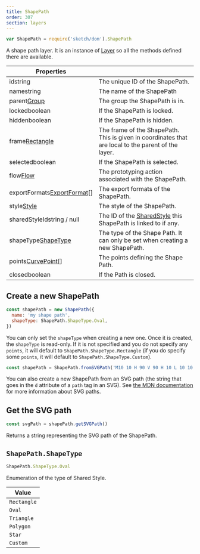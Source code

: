 ```yaml
---
title: ShapePath
order: 307
section: layers
---
```


```javascript
var ShapePath = require('sketch/dom').ShapePath
```

A shape path layer. It is an instance of [Layer](#layer) so all the methods defined there are available.

| Properties                                                                 |                                                                                                     |
| -------------------------------------------------------------------------- | --------------------------------------------------------------------------------------------------- |
| id<span class="arg-type">string</span>                                     | The unique ID of the ShapePath.                                                                     |
| name<span class="arg-type">string</span>                                   | The name of the ShapePath                                                                           |
| parent<span class="arg-type">[Group](#group)</span>                        | The group the ShapePath is in.                                                                      |
| locked<span class="arg-type">boolean</span>                                | If the ShapePath is locked.                                                                         |
| hidden<span class="arg-type">boolean</span>                                | If the ShapePath is hidden.                                                                         |
| frame<span class="arg-type">[Rectangle](#rectangle)</span>                 | The frame of the ShapePath. This is given in coordinates that are local to the parent of the layer. |
| selected<span class="arg-type">boolean</span>                              | If the ShapePath is selected.                                                                       |
| flow<span class="arg-type">[Flow](#flow)</span>                            | The prototyping action associated with the ShapePath.                                               |
| exportFormats<span class="arg-type">[ExportFormat](#exportformat)[]</span> | The export formats of the ShapePath.                                                                |
| style<span class="arg-type">[Style](#style)</span>                         | The style of the ShapePath.                                                                         |
| sharedStyleId<span class="arg-type">string / null</span>                   | The ID of the [SharedStyle](#sharedstyle) this ShapePath is linked to if any.                       |
| shapeType<span class="arg-type">[ShapeType](#shapepathshapetype)</span>    | The type of the Shape Path. It can only be set when creating a new ShapePath.                       |
| points<span class="arg-type">[CurvePoint](#curvepoint)[]</span>            | The points defining the Shape Path.                                                                 |
| closed<span class="arg-type">boolean</span>                                | If the Path is closed.                                                                              |

## Create a new ShapePath

```javascript
const shapePath = new ShapePath({
  name: 'my shape path',
  shapeType: ShapePath.ShapeType.Oval,
})
```

You can only set the `shapeType` when creating a new one. Once it is created, the `shapeType` is read-only. If it is not specified and you do not specify any `points`, it will default to `ShapePath.ShapeType.Rectangle` (if you do specify some `points`, it will default to `ShapePath.ShapeType.Custom`).

```javascript
const shapePath = ShapePath.fromSVGPath('M10 10 H 90 V 90 H 10 L 10 10')
```

You can also create a new ShapePath from an SVG path (the string that goes in the `d` attribute of a `path` tag in an SVG). See [the MDN documentation](https://developer.mozilla.org/en-US/docs/Web/SVG/Tutorial/Paths) for more information about SVG paths.

## Get the SVG path

```javascript
const svgPath = shapePath.getSVGPath()
```

Returns a string representing the SVG path of the ShapePath.

## `ShapePath.ShapeType`

```javascript
ShapePath.ShapeType.Oval
```

Enumeration of the type of Shared Style.

| Value       |
| ----------- |
| `Rectangle` |
| `Oval`      |
| `Triangle`  |
| `Polygon`   |
| `Star`      |
| `Custom`    |
